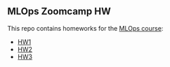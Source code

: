 ## MLOps Zoomcamp HW

This repo contains homeworks for the [MLOps course](https://github.com/DataTalksClub/mlops-zoomcamp):
- [HW1](https://github.com/sskorol/mlops-zoomcamp-homework/tree/mlops-zoomcamp-hw1)
- [HW2](https://github.com/sskorol/mlops-zoomcamp-homework/tree/mlops-zoomcamp-hw2)
- [HW3](https://github.com/sskorol/mlops-zoomcamp-homework/tree/mlops-zoomcamp-hw3)
